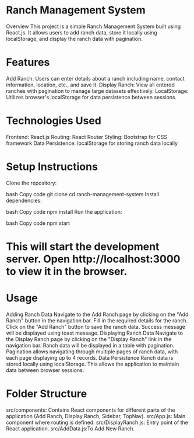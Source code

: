 # Ranch Management System
Overview
This project is a simple Ranch Management System built using React.js. It allows users to add ranch data, store it locally using localStorage, and display the ranch data with pagination.

# Features 

 Add Ranch: Users can enter details about a ranch including name, contact information, location, etc., and save it.
Display Ranch: View all entered ranches with pagination to manage large datasets effectively.
LocalStorage: Utilizes browser's localStorage for data persistence between sessions.

# Technologies Used
Frontend: React.js
Routing: React Router
Styling: Bootstrap for CSS framework
Data Persistence: localStorage for storing ranch data locally


# Setup Instructions
Clone the repository:

bash
Copy code
git clone <repository-url>
cd ranch-management-system
Install dependencies:

bash
Copy code
npm install
Run the application:

bash
Copy code
npm start
# This will start the development server. Open http://localhost:3000 to view it in the browser.

# Usage
Adding Ranch Data
Navigate to the Add Ranch page by clicking on the "Add Ranch" button in the navigation bar.
Fill in the required details for the ranch.
Click on the "Add Ranch" button to save the ranch data.
Success message will be displayed using toast message.
Displaying Ranch Data
Navigate to the Display Ranch page by clicking on the "Display Ranch" link in the navigation bar.
Ranch data will be displayed in a table with pagination.
Pagination allows navigating through multiple pages of ranch data, with each page displaying up to 4 records.
Data Persistence
Ranch data is stored locally using localStorage. This allows the application to maintain data between browser sessions.



# Folder Structure
src/components: Contains React components for different parts of the application (Add Ranch, Display Ranch, Sidebar, TopNav).
src/App.js: Main component where routing is defined.
src/DisplayRanch.js: Entry point of the React application.
src/AddData.js:To Add New Ranch.
